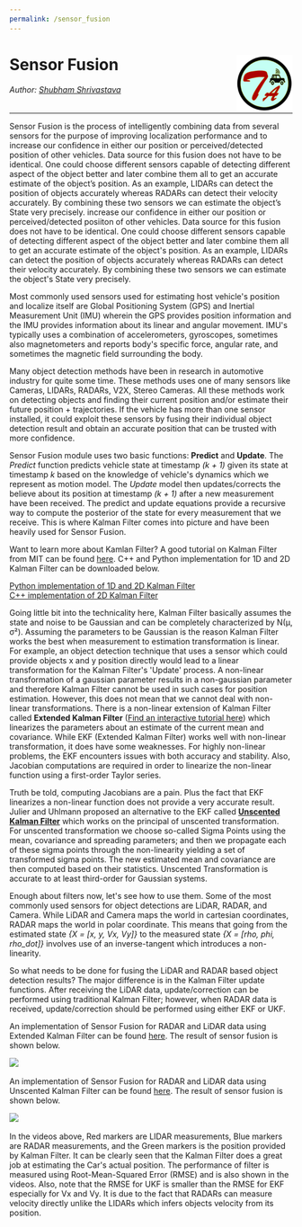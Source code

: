 ```yaml
---
permalink: /sensor_fusion
---
```


# Sensor Fusion <img style="float: right;" src="/img/logo_circle.png" height="100" width="100">

###### Author: *[Shubham Shrivastava](http://www.towardsautonomy.com/#shubham)*   

---

Sensor Fusion is the process of intelligently combining data from several sensors for the purpose of improving localization performance and to increase our confidence in either our position or perceived/detected position of other vehicles. Data source for this fusion does not have to be identical. One could choose different sensors capable of detecting different aspect of the object better and later combine them all to get an accurate estimate of the object’s position. As an example, LIDARs can detect the position of objects accurately whereas RADARs can detect their velocity accurately. By combining these two sensors we can estimate the object’s State very precisely. increase our confidence in either our position or perceived/detected posiiton of other vehicles. Data source for this fusion does not have to be identical. One could choose different sensors capable of detecting different aspect of the object better and later combine them all to get an accurate estimate of the object's position. As an example, LIDARs can detect the position of objects accurately whereas RADARs can detect their velocity accurately. By combining these two sensors we can estimate the object's State very precisely.

Most commonly used sensors used for estimating host vehicle's position and localize itself are Global Positioning System (GPS) and Inertial Measurement Unit (IMU) wherein the GPS provides position information and the IMU provides information about its linear and angular movement. IMU's typically uses a combination of accelerometers, gyroscopes, sometimes also magnetometers and reports body's specific force, angular rate, and sometimes the magnetic field surrounding the body.

Many object detection methods have been in research in automotive industry for quite some time. These methods uses one of many sensors like Cameras, LIDARs, RADARs, V2X, Stereo Cameras. All these methods work on detecting objects and finding their current position and/or estimate their future position + trajectories. If the vehicle has more than one sensor installed, it could exploit these sensors by fusing their individual object detection result and obtain an accurate position that can be trusted with more confidence.

Sensor Fusion module uses two basic functions: **Predict** and **Update**. The *Predict* function predicts vehicle state at timestamp *(k + 1)* given its state at timestamp *k* based on the knowledge of vehicle's dynamics which we represent as motion model. The *Update* model then updates/corrects the believe about its position at timestamp *(k + 1)* after a new measurement have been received. The predict and update equations provide a recursive way to compute the posterior of the state for every measurement that we receive. This is where Kalman Filter comes into picture and have been heavily used for Sensor Fusion.

Want to learn more about Kamlan Filter? A good tutorial on Kalman Filter from MIT can be found [here](http://web.mit.edu/kirtley/kirtley/binlustuff/literature/control/Kalman%20filter.pdf). C++ and Python implementation for 1D and 2D Kalman Filter can be downloaded below.

[Python implementation of 1D and 2D Kalman Filter](https://github.com/towardsautonomy/towardsautonomy.github.io/tree/master/projects/kf_python)   
[C++ implementation of 2D Kalman Filter](https://github.com/towardsautonomy/towardsautonomy.github.io/tree/master/projects/kf_cpp)

Going little bit into the technicality here, Kalman Filter basically assumes the state and noise to be Gaussian and can be completely characterized by N(μ, σ²). Assuming the parameters to be Gaussian is the reason Kalman Filter works the best when measurement to estimation transformation is linear. For example, an object detection technique that uses a sensor which could provide objects x and y position directly would lead to a linear transformation for the Kalman Filter's 'Update' process. A non-linear transformation of a gaussian parameter results in a non-gaussian parameter and therefore Kalman Filter cannot be used in such cases for position estimation. However, this does not mean that we cannot deal with non-linear transformations. There is a non-linear extension of Kalman Filter called **Extended Kalman Filter** ([Find an interactive tutorial here](https://home.wlu.edu/~levys/kalman_tutorial/)) which linearizes the parameters about an estimate of the current mean and covariance. While EKF (Extended Kalman Filter) works well with non-linear transformation, it does have some weaknesses. For highly non-linear problems, the EKF encounters issues with both accuracy and stability. Also, Jacobian computations are required in order to linearize the non-linear function using a first-order Taylor series.

Truth be told, computing Jacobians are a pain. Plus the fact that EKF linearizes a non-linear function does not provide a very accurate result. Julier and Uhlmann proposed an alternative to the EKF called **[Unscented Kalman Filter](https://people.eecs.berkeley.edu/~pabbeel/cs287-fa15/optreadings/JulierUhlmann-UKF.pdf)** which works on the principal of unscented transformation. For unscented transformation we choose so-called Sigma Points using the mean, covariance and spreading parameters; and then we propagate each of these sigma points through the non-linearity yielding a set of transformed sigma points. The new estimated mean and covariance are then computed based on their statistics. Unscented Transformation is accurate to at least third-order for Gaussian systems.

Enough about filters now, let's see how to use them. Some of the most commonly used sensors for object detections are LiDAR, RADAR, and Camera. While LiDAR and Camera maps the world in cartesian coordinates, RADAR maps the world in polar coordinate. This means that going from the estimated state *{X = [x, y, Vx, Vy]}* to the measured state *{X = [rho, phi, rho_dot]}* involves use of an inverse-tangent which introduces a non-linearity.

So what needs to be done for fusing the LiDAR and RADAR based object detection results? The major difference is in the Kalman Filter update functions. After receiving the LiDAR data, update/correction can be performed using traditional Kalman Filter; however, when RADAR data is received, update/correction should be performed using either EKF or UKF.

An implementation of Sensor Fusion for RADAR and LiDAR data using Extended Kalman Filter can be found [here](https://github.com/towardsautonomy/towardsautonomy.github.io/tree/master/projects/sensor_fusion_ekf). The result of sensor fusion is shown below.

[![](/sensor_fusion/ekf_thumbnail.png)](https://youtu.be/283eQyVcZBc "Sensor Fusion - EKF")

An implementation of Sensor Fusion for RADAR and LiDAR data using Unscented Kalman Filter can be found [here](https://github.com/towardsautonomy/towardsautonomy.github.io/tree/master/projects/sensor_fusion_ukf). The result of sensor fusion is shown below.

[![](/sensor_fusion/ukf_thumbnail.png)](https://youtu.be/6sqc7zZwqv4 "Sensor Fusion - UKF")

In the videos above, Red markers are LIDAR measurements, Blue markers are RADAR measurements, and the Green markers is the position provided by Kalman Filter. It can be clearly seen that the Kalman Filter does a great job at estimating the Car's actual position. The performance of filter is measured using Root-Mean-Squared Error (RMSE) and is also shown in the videos. Also, note that the RMSE for UKF is smaller than the RMSE for EKF especially for Vx and Vy. It is due to the fact that RADARs can measure velocity directly unlike the LIDARs which infers objects velocity from its position.